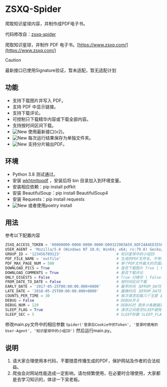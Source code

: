 # ZSXQ-Spider
 爬取知识星球内容，并制作成PDF电子书。

代码修改自：[zsxq-spider](https://github.com/wbsabc/zsxq-spider)

爬取知识星球，并制作 PDF 电子书。[https://www.zsxq.com/](https://www.zsxq.com/)

> [!CAUTION]
> 最新接口已使用Signature验证，暂未适配，暂无适配计划


## 功能

* 支持下载图片并写入 PDF。
* 支持 PDF 中显示链接。
* 支持下载评论。
* 可控制只下载精华内容或下载全部内容。
* 支持按时间区间下载。
* ![New](https://via.placeholder.com/10/f03c15/000000?text=+) 使用最新接口(v2)。
* ![New](https://via.placeholder.com/10/f03c15/000000?text=+) 每次运行结果保存为单独文件夹。
* ![New](https://via.placeholder.com/10/f03c15/000000?text=+) 支持分片输出PDF。

## 环境

* Python 3.8 测试通过。
* 安装 [wkhtmltopdf](https://wkhtmltopdf.org/downloads.html) ，安装后将 bin 目录加入到环境变量。
* 安装相应依赖：pip install pdfkit
* 安装 BeautifulSoup：pip install BeautifulSoup4
* 安装 Requests：pip install requests
* ![New](https://via.placeholder.com/10/f03c15/000000?text=+) 或者使用poetry install


## 用法

参考以下配置内容
```python
ZSXQ_ACCESS_TOKEN = '00000000-0000-0000-0000-D09322903A59_6DF24A4ED3558CD4'    # 登录后Cookie中的Token（必须修改）
USER_AGENT = 'Mozilla/5.0 (Windows NT 10.0; Win64; x64; rv:79.0) Gecko/20100101 Firefox/79.0'    # 登录时使用的User-Agent（必须修改）
GROUP_ID = '123456789123'                         # 知识星球中的小组ID
PDF_FILE_NAME = 'outfile'                         # 生成的PDF文件名，不带后缀
PDF_MAX_PAGE_NUM = 500                            # 单个PDF文件最大的页面数。windows下超过一定数量的页面会生成失败，所以需要调整此值
DOWNLOAD_PICS = True                              # 是否下载图片 True | False 下载会导致程序变慢
DOWNLOAD_COMMENTS = True                          # 是否下载评论
ONLY_DIGESTS = False                              # True-只精华 | False-全部
FROM_DATE_TO_DATE = False                         # 按时间区间下载
EARLY_DATE = '2017-05-25T00:00:00.000+0800'       # 最早时间 当FROM_DATE_TO_DATE=True时生效 为空表示不限制 形如'2017-05-25T00:00:00.000+0800'
LATE_DATE = '2018-05-25T00:00:00.000+0800'        # 最晚时间 当FROM_DATE_TO_DATE=True时生效 为空表示不限制 形如'2017-05-25T00:00:00.000+0800'
COUNTS_PER_TIME = 30                              # 每次请求加载几个主题 最大可设置为30
DEBUG = False                                     # DEBUG开关
DEBUG_NUM = 120                                   # DEBUG时 跑多少条数据后停止 需与COUNTS_PER_TIME结合考虑
SLEEP_FLAG = True                                 # 请求之间是否SLEEP避免请求过于频繁
SLEEP_SEC = 5                                     # SLEEP秒数 SLEEP_FLAG=True时生效
```

修改main.py文件中的相应参数
`Spider('登录后Cookie中的Token', '登录时使用的User-Agent', '知识星球中的小组ID')`
然后运行main.py。

## 说明

1. 请大家合理使用本代码，不要随意传播生成的PDF，保护网站及作者的合法权益。
2. 爬虫会对网站性能造成一定影响，请勿频繁使用，在必要时合理使用，大家都是去学习知识的，体谅一下吴老板。
